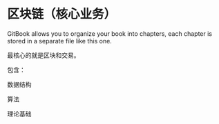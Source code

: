 # 区块链（核心业务）

GitBook allows you to organize your book into chapters, each chapter is stored in a separate file like this one.

最核心的就是区块和交易。

包含：

数据结构

算法

理论基础



